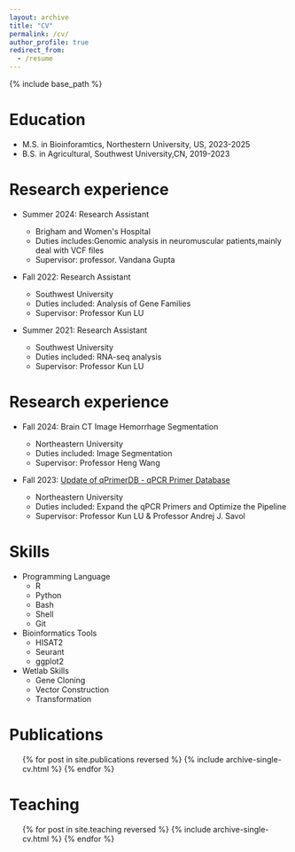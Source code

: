 ```yaml
---
layout: archive
title: "CV"
permalink: /cv/
author_profile: true
redirect_from:
  - /resume
---
```


{% include base_path %}

Education
======
* M.S. in Bioinforamtics, Northestern University, US, 2023-2025
* B.S. in Agricultural, Southwest University,CN, 2019-2023

Research experience
======
* Summer 2024: Research Assistant
  * Brigham and Women's Hospital
  * Duties includes:Genomic analysis in neuromuscular patients,mainly deal with VCF files
  * Supervisor: professor. Vandana Gupta

* Fall 2022: Research Assistant
  * Southwest University
  * Duties included: Analysis of Gene Families
  * Supervisor: Professor Kun LU

* Summer 2021: Research Assistant
  * Southwest University
  * Duties included: RNA-seq analysis
  * Supervisor: Professor Kun LU

Research experience
======
* Fall 2024: Brain CT Image Hemorrhage Segmentation
  * Northeastern University
  * Duties included: Image Segmentation
  * Supervisor: Professor Heng Wang

* Fall 2023: [Update of qPrimerDB - qPCR Primer Database](https://qprimerdb.biodb.org/)
  * Northeastern University
  * Duties included: Expand the qPCR Primers and Optimize the Pipeline
  * Supervisor: Professor Kun LU & Professor Andrej J. Savol

Skills
======
* Programming Language
  * R
  * Python
  * Bash
  * Shell
  * Git
* Bioinformatics Tools
  * HISAT2
  * Seurant
  * ggplot2
* Wetlab Skills
  * Gene Cloning
  * Vector Construction
  * Transformation

Publications
======
  <ul>{% for post in site.publications reversed %}
    {% include archive-single-cv.html %}
  {% endfor %}</ul>
  
  
Teaching
======
  <ul>{% for post in site.teaching reversed %}
    {% include archive-single-cv.html %}
  {% endfor %}</ul>
  
